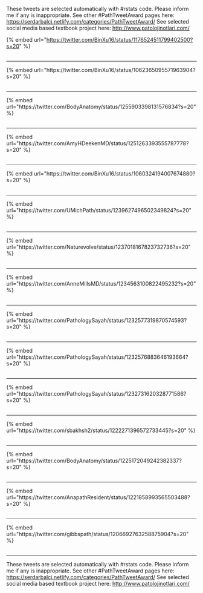 

These tweets are selected automatically with #rstats code. Please inform me if any is inappropriate.
See other #PathTweetAward pages here: https://serdarbalci.netlify.com/categories/PathTweetAward/ 
See selected social media based textbook project here: http://www.patolojinotlari.com/

{% embed url="https://twitter.com/BinXu16/status/1176524511799402500?s=20" %}<br>
<br>
<hr>
{% embed url="https://twitter.com/BinXu16/status/1062365095571963904?s=20" %}<br>
<br>
<hr>
{% embed url="https://twitter.com/BodyAnatomy/status/1255903398131576834?s=20" %}<br>
<br>
<hr>
{% embed url="https://twitter.com/AmyHDeekenMD/status/1251263393555787778?s=20" %}<br>
<br>
<hr>
{% embed url="https://twitter.com/BinXu16/status/1060324194007674880?s=20" %}<br>
<br>
<hr>
{% embed url="https://twitter.com/UMichPath/status/1239627496502349824?s=20" %}<br>
<br>
<hr>
{% embed url="https://twitter.com/Naturevolve/status/1237018167823732736?s=20" %}<br>
<br>
<hr>
{% embed url="https://twitter.com/AnneMillsMD/status/1234563100822495232?s=20" %}<br>
<br>
<hr>
{% embed url="https://twitter.com/PathologySayah/status/1232577319870574593?s=20" %}<br>
<br>
<hr>
{% embed url="https://twitter.com/PathologySayah/status/1232576883646193664?s=20" %}<br>
<br>
<hr>
{% embed url="https://twitter.com/PathologySayah/status/1232731620328771586?s=20" %}<br>
<br>
<hr>
{% embed url="https://twitter.com/sbakhsh2/status/1222271396572733445?s=20" %}<br>
<br>
<hr>
{% embed url="https://twitter.com/BodyAnatomy/status/1225172049242382337?s=20" %}<br>
<br>
<hr>
{% embed url="https://twitter.com/AnapathResident/status/1221858993565503488?s=20" %}<br>
<br>
<hr>
{% embed url="https://twitter.com/gibbspath/status/1206692763258875904?s=20" %}<br>
<br>
<hr>


These tweets are selected automatically with #rstats code. Please inform me if any is inappropriate.
See other #PathTweetAward pages here: https://serdarbalci.netlify.com/categories/PathTweetAward/ 
See selected social media based textbook project here: http://www.patolojinotlari.com/
